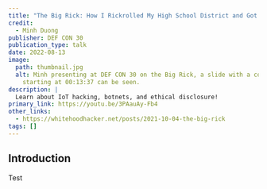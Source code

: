 ```yaml
---
title: "The Big Rick: How I Rickrolled My High School District and Got Away With It"
credit:
  - Minh Duong
publisher: DEF CON 30
publication_type: talk
date: 2022-08-13
image:
  path: thumbnail.jpg
  alt: Minh presenting at DEF CON 30 on the Big Rick, a slide with a countdown
    starting at 00:13:37 can be seen.
description: |
  Learn about IoT hacking, botnets, and ethical disclosure!
primary_link: https://youtu.be/3PAauAy-Fb4
other_links:
  - https://whitehoodhacker.net/posts/2021-10-04-the-big-rick
tags: []
---
```

## Introduction

Test